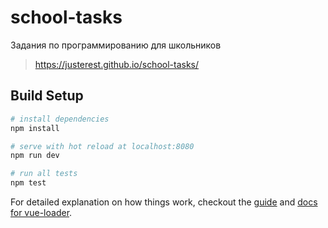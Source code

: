 # school-tasks

Задания по программированию для школьников

> https://justerest.github.io/school-tasks/

## Build Setup

``` bash
# install dependencies
npm install

# serve with hot reload at localhost:8080
npm run dev

# run all tests
npm test
```

For detailed explanation on how things work, checkout the [guide](http://vuejs-templates.github.io/webpack/) and [docs for vue-loader](http://vuejs.github.io/vue-loader).
